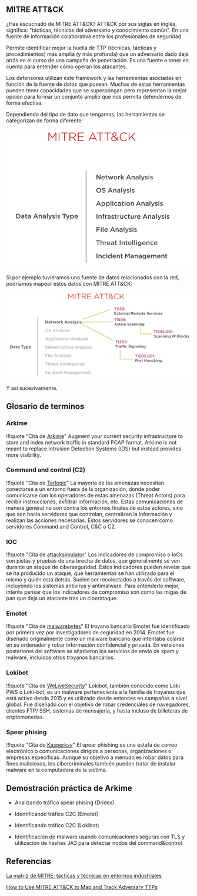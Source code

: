 ## MITRE ATT&CK
¿Has escuchado de MITRE ATT&CK? ATT&CK por sus siglas en inglés, significa: "tácticas, técnicas del adversario y conocimiento común". En una fuente de información colaborativa entre los profesionales de seguridad. 

Permite identificar mejor la huella de TTP (técnicas, tácticas y procedimientos) más amplia (y más profunda) que un adversario dado deja atrás en el curso de una campaña de penetración. Es una fuente a tener en cuenta para entender cómo operan los atacantes. 

Los defensores utilizan este framework y las herramientas asociadas en función de la fuente de datos que posean. Muchas de estas herramientas pueden tener capacidades que se superpongan pero representan la mejor opción para formar un conjunto amplio que nos permita defendernos de forma efectiva.

Dependiendo del tipo de dato que tengamos, las herramientas se categorizan de forma diferente:

![](../img/mitre.png)

Si por ejemplo tuviéramos una fuente de datos relacionados con la red, podríamos mapear estos datos con MITRE ATT&CK:

![](../img/mitre2.png)

Y así sucesivamente.

## Glosario de terminos

### Arkime

!!!quote "Cita de [Arkime](https://arkime.com/)"
    Augment your current security infrastructure to store and index network traffic in standard PCAP format.
    Arkime is not meant to replace Intrusion Detection Systems (IDS) but instead provides more visibility. 

### Command and control (C2)

!!!quote "Cita de [Tarlogic](https://www.tarlogic.com/es/glosario-ciberseguridad/c2-command-and-control/)"
    La mayoría de las amenazas necesitan conectarse a un entorno fuera de la organización, donde poder comunicarse con los operadores de estas amenazas (Threat Actors) para recibir instrucciones, exfiltrar información, etc. Estas comunicaciones de manera general no son contra los entornos finales de estos actores, sino que son hacia servidores que controlan, centralizan la información y realizan las acciones necesarias. Estos servidores se conocen como servidores Command and Control, C&C o C2.

### IOC

!!!quote "Cita de [attacksimulator](https://attacksimulator.es/blog/8-tipos-de-indicadores-de-compromiso-ioc-y-como-reconocerlos/)"
    Los indicadores de compromiso o IoCs son pistas y pruebas de una brecha de datos, que generalmente se ven durante un ataque de ciberseguridad. Estos indicadores pueden revelar que se ha producido un ataque, qué herramientas se han utilizado para el mismo y quién está detrás. Suelen ser recolectados a través del software, incluyendo los sistemas antivirus y antimalware. Para entenderlo mejor, intenta pensar que los indicadores de compromiso son como las migas de pan que deja un atacante tras un ciberataque.

### Emotet

!!!quote "Cita de [malwarebytes](https://es.malwarebytes.com/emotet/)"
    El troyano bancario Emotet fue identificado por primera vez por investigadores de seguridad en 2014. Emotet fue diseñado originalmente como un malware bancario que intentaba colarse en su ordenador y robar información confidencial y privada. En versiones posteriores del software se añadieron los servicios de envío de spam y malware, incluidos otros troyanos bancarios.

### Lokibot

!!!quote "Cita de [WeLiveSecurity](https://www.welivesecurity.com/la-es/2021/09/30/lokibot-principales-caracteristicas-malware-roba-credenciales/)"
    Lokibot, también conocido como Loki PWS o Loki-bot, es un malware perteneciente a la familia de troyanos que está activo desde 2015 y es utilizado desde entonces en campañas a nivel global. Fue diseñado con el objetivo de robar credenciales de navegadores, clientes FTP/ SSH, sistemas de mensajería, y hasta incluso de billeteras de criptomonedas.

### Spear phising

!!!quote "Cita de [Kasperksy](https://latam.kaspersky.com/resource-center/definitions/spear-phishing)"
    El spear phishing es una estafa de correo electrónico o comunicaciones dirigida a personas, organizaciones o empresas específicas. Aunque su objetivo a menudo es robar datos para fines maliciosos, los cibercriminales también pueden tratar de instalar malware en la computadora de la víctima.

## Demostración práctica de Arkime

+ Analizando tráfico spear phising (Dridex)

+ Identificando tráfico C2C (Emotet)

+ Identificando tráfico C2C (Lokibot)

+ Identificación de malware usando comunicaciones seguras con TLS y utilización de hashes JA3 para detectar nodos del command&control


## Referencias

[La matriz de MITRE: tácticas y técnicas en entornos industriales](https://www.incibe-cert.es/blog/matriz-mitre-tacticas-y-tecnicas-entornos-industriales)

[How to Use MITRE ATT&CK to Map and Track Adversary TTPs](https://www.eclecticiq.com/take-action-with-cti/how-to-use-mitre-attck-to-map-and-track-adversary-ttps)

